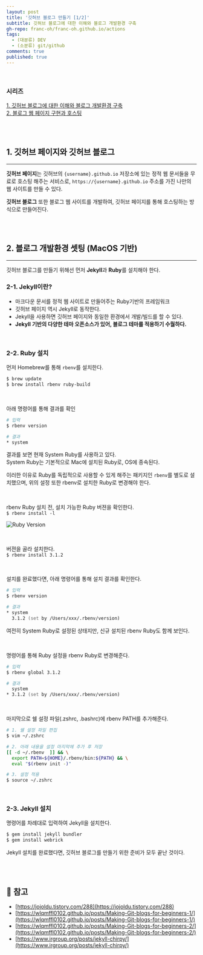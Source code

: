 ```yaml
---
layout: post
title: '깃허브 블로그 만들기 [1/2]'
subtitle: 깃허브 블로그에 대한 이해와 블로그 개발환경 구축
gh-repo: franc-oh/franc-oh.github.io/actions
tags:
  - (대분류) DEV
  - (소분류) git/github
comments: true
published: true
---
```


<br/>

### 시리즈

[1. 깃허브 블로그에 대한 이해와 블로그 개발환경 구축](/2022-11-14-make-github-blog-1)  
[2. 블로그 웹 페이지 구현과 호스팅](/2022-11-16-make-github-blog-2)

<br/>
<br/>

## 1. 깃허브 페이지와 깃허브 블로그

- - -

**깃허브 페이지**는 깃허브의 `{username}.github.io` 저장소에 있는 정적 웹 문서들을 무료로 호스팅 해주는 서비스로,
`https://{username}.github.io` 주소를 가진 나만의 웹 사이트를 만들 수 있다.  

**깃허브 블로그** 또한 블로그 웹 사이트를 개발하여, 깃허브 페이지를 통해 호스팅하는 방식으로 만들어진다.

<br/>
<br/>

## 2. 블로그 개발환경 셋팅 (MacOS 기반)

- - -

깃허브 블로그를 만들기 위해선 먼저 **Jekyll**과 **Ruby**를 설치해야 한다.

### 2-1. Jekyll이란?
- 마크다운 문서를 정적 웹 사이트로 만들어주는 Ruby기반의 프레임워크
- 깃허브 페이지 역시 Jekyll로 동작한다.
- Jekyll을 사용하면 깃허브 페이지와 동일한 환경에서 개발/빌드를 할 수 있다.
- **Jekyll 기반의 다양한 테마 오픈소스가 있어, 블로그 테마를 적용하기 수월하다.**

<br/>

### 2-2. Ruby 설치
먼저 Homebrew를 통해 `rbenv`를 설치한다.

```zsh
$ brew update
$ brew install rbenv ruby-build
```

<br/>

아래 명령어를 통해 결과를 확인

```zsh
# 입력
$ rbenv version

# 결과
* system
```

결과를 보면 현재 System Ruby를 사용하고 있다.  
System Ruby는 기본적으로 Mac에 설치된 Ruby로, OS에 종속된다.

이러한 이유로 Ruby를 독립적으로 사용할 수 있게 해주는 패키지인 `rbenv`를 별도로 설치했으며, 
위의 설정 또한 rbenv로 설치한 Ruby로 변경해야 한다.

<br/>

rbenv Ruby 설치 전, 설치 가능한 Ruby 버젼을 확인한다.  
`$ rbenv install -l`

![Ruby Version](https://drive.google.com/uc?export=view&id=16HeyrAxkUDri1qq77GKVaJZYZMDiWh6H)

<br/>

버젼을 골라 설치한다.  
`$ rbenv install 3.1.2`

<br/>

설치를 완료했다면, 아래 명령어를 통해 설치 결과를 확인한다.

```zsh
# 입력
$ rbenv version

# 결과
* system
  3.1.2 (set by /Users/xxx/.rbenv/version)
```

여전히 System Ruby로 설정된 상태지만, 신규 설치된 rbenv Ruby도 함께 보인다.

<br/>

명령어를 통해 Ruby 설정을 rbenv Ruby로 변경해준다.

```zsh
# 입력
$ rbenv global 3.1.2

# 결과
  system
* 3.1.2 (set by /Users/xxx/.rbenv/version)
```

<br/>

마지막으로 쉘 설정 파일(.zshrc, .bashrc)에 rbenv PATH를 추가해준다.

```zsh
# 1. 쉘 설정 파일 편집
$ vim ~/.zshrc

# 2. 아래 내용을 설정 마지막에 추가 후 저장
[[ -d ~/.rbenv  ]] && \
  export PATH=${HOME}/.rbenv/bin:${PATH} && \
  eval "$(rbenv init -)"

# 3. 설정 적용
$ source ~/.zshrc
```

<br/>

### 2-3. Jekyll 설치
명령어를 차례대로 입력하여 Jekyll을 설치한다.

```zsh
$ gem install jekyll bundler 
$ gem install webrick
```

Jekyll 설치를 완료했다면, 깃허브 블로그를 만들기 위한 준비가 모두 끝난 것이다.

<br/>
<br/>

## 🔎 참고
- [https://jojoldu.tistory.com/288](https://jojoldu.tistory.com/288)
- [https://wlqmffl0102.github.io/posts/Making-Git-blogs-for-beginners-1/](https://wlqmffl0102.github.io/posts/Making-Git-blogs-for-beginners-1/)
- [https://wlqmffl0102.github.io/posts/Making-Git-blogs-for-beginners-2/](https://wlqmffl0102.github.io/posts/Making-Git-blogs-for-beginners-2/)
- [https://www.irgroup.org/posts/jekyll-chirpy/](https://www.irgroup.org/posts/jekyll-chirpy/)